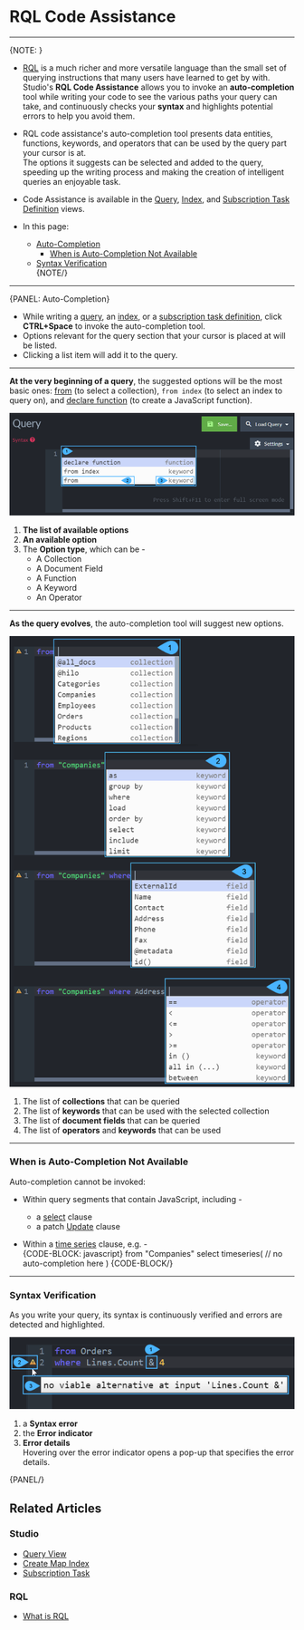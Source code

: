 ﻿
# RQL Code Assistance

---

{NOTE: }

* [RQL](../../indexes/querying/what-is-rql) is a much richer and more versatile language than the small set 
  of querying instructions that many users have learned to get by with.  
  Studio's **RQL Code Assistance** allows you to invoke an **auto-completion** 
  tool while writing your code to see the various paths your query can take, 
  and continuously checks your **syntax** and highlights potential errors 
  to help you avoid them.  

* RQL code assistance's auto-completion tool presents data entities, functions, 
  keywords, and operators that can be used by the query part your cursor is at.  
  The options it suggests can be selected and added to the query, 
  speeding up the writing process and making the creation of intelligent 
  queries an enjoyable task.  

* Code Assistance is available in the [Query](../../studio/database/queries/query-view#query-view), 
  [Index](../../studio/database/indexes/create-map-index#edit-index-view), 
  and [Subscription Task Definition](../../studio/database/tasks/ongoing-tasks/subscription-task#subscription-task-definition) 
  views.  

* In this page:  
  * [Auto-Completion](../../studio/database/code-assistance#auto-completion)  
     * [When is Auto-Completion Not Available](../../studio/database/code-assistance#when-is-auto-completion-not-available)  
  * [Syntax Verification](../../studio/database/code-assistance#syntax-verification)  
{NOTE/}

---

{PANEL: Auto-Completion}

* While writing a [query](../../studio/database/queries/query-view#query-view), 
  an [index](../../studio/database/indexes/create-map-index#edit-index-view), 
  or a [subscription task definition](../../studio/database/tasks/ongoing-tasks/subscription-task#subscription-task-definition), 
  click **CTRL+Space** to invoke the auto-completion tool.  
* Options relevant for the query section that your cursor is placed at will be listed.  
* Clicking a list item will add it to the query.  
  
---

**At the very beginning of a query**, the suggested options will be the 
most basic ones: [from](../../indexes/querying/what-is-rql#from) (to select 
a collection), `from index` (to select an index to query on), and 
[declare function](../../indexes/querying/what-is-rql#declare) (to 
create a JavaScript function).  

!["Click CTRL+Space To See Available Options"](images/code-assistance-1.png "Click CTRL+Space To See Available Options")

1. **The list of available options**  
2. **An available option**  
3. The **Option type**, which can be -  
    * A Collection  
    * A Document Field  
    * A Function  
    * A Keyword  
    * An Operator  

---

**As the query evolves**, the auto-completion tool will suggest new options.  

!["Evolving Query"](images/code-assistance-2.png "Evolving Query")

1. The list of **collections** that can be queried   
2. The list of **keywords** that can be used with the selected collection  
3. The list of **document fields** that can be queried  
4. The list of **operators** and **keywords** that can be used  

---

### When is Auto-Completion Not Available

Auto-completion cannot be invoked:  

* Within query segments that contain JavaScript, including -  
   * a [select](../../indexes/querying/what-is-rql#select) clause  
   * a patch [Update](../../indexes/querying/what-is-rql#update) clause  

* Within a [time series](../../document-extensions/timeseries/querying/overview-and-syntax) 
  clause, e.g. -  
  {CODE-BLOCK: javascript}
from "Companies" 
select timeseries(
    // no auto-completion here
)
  {CODE-BLOCK/}

---

### Syntax Verification

As you write your query, its syntax is continuously verified 
and errors are detected and highlighted.  

!["Syntax Verification"](images/code-assistance-3.png "Syntax Verification")

1. a **Syntax error**  
2. the **Error indicator**  
3. **Error details**  
   Hovering over the error indicator opens a pop-up that specifies the error details.  

{PANEL/}

## Related Articles

### Studio

- [Query View](../../studio/database/queries/query-view)  
- [Create Map Index](../../studio/database/indexes/create-map-index)  
- [Subscription Task](../../studio/database/tasks/ongoing-tasks/subscription-task)  

### RQL

- [What is RQL](../../indexes/querying/what-is-rql)  
